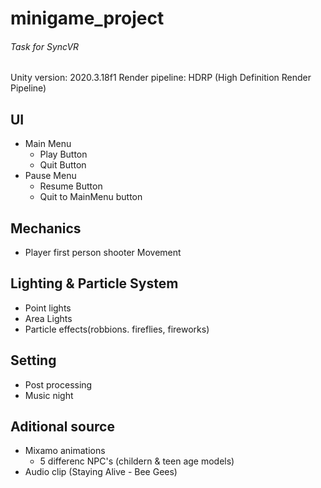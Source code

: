 # minigame_project
###### Task for SyncVR
 
Unity version: 2020.3.18f1
Render pipeline: HDRP (High Definition Render Pipeline)
 
## UI
- Main Menu
  - Play Button
  - Quit Button
- Pause Menu
  - Resume Button
  - Quit to MainMenu button

## Mechanics
- Player first person shooter Movement

## Lighting & Particle System
- Point lights
- Area Lights
- Particle effects(robbions. fireflies, fireworks)

## Setting
- Post processing
- Music night

## Aditional source
- Mixamo animations
  - 5 differenc NPC's (childern & teen age models)
- Audio clip (Staying Alive - Bee Gees)
